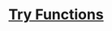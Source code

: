 # [Try Functions](https://app.codesignal.com/arcade/python-arcade/higher-order-thinking/2wXrvGPGwwEejLXq2/)
